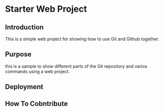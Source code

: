# Starter Web Project

## Introduction
This is a simple web project for showing how to use Git and Github together.
## Purpose
this is a sample to show different parts of the Git repository and varios commands using a web project.
## Deployment
## How To Cobntribute